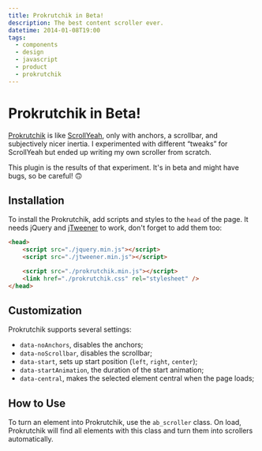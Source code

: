 ```yaml
---
title: Prokrutchik in Beta!
description: The best content scroller ever.
datetime: 2014-01-08T19:00
tags:
  - components
  - design
  - javascript
  - product
  - prokrutchik
---
```


# Prokrutchik in Beta!

[Prokrutchik](https://scroller.bespoyasov.ru) is like [ScrollYeah](https://github.com/artpolikarpov/scrollyeah), only with anchors, a scrollbar, and subjectively nicer inertia. I experimented with different “tweaks” for ScrollYeah but ended up writing my own scroller from scratch.

This plugin is the results of that experiment. It's in beta and might have bugs, so be careful! 🙃

## Installation

To install the Prokrutchik, add scripts and styles to the `head` of the page. It needs jQuery and [jTweener](https://code.google.com/archive/p/jtweener/) to work, don't forget to add them too:

```html
<head>
	<script src="./jquery.min.js"></script>
	<script src="./jtweener.min.js"></script>

	<script src="./prokrutchik.min.js"></script>
	<link href="./prokrutchik.css" rel="stylesheet" />
</head>
```

## Customization

Prokrutchik supports several settings:

- `data-noAnchors`, disables the anchors;
- `data-noScrollbar`, disables the scrollbar;
- `data-start`, sets up start position (`left`, `right`, `center`);
- `data-startAnimation`, the duration of the start animation;
- `data-central`, makes the selected element central when the page loads;

## How to Use

To turn an element into Prokrutchik, use the `ab_scroller` class. On load, Prokrutchik will find all elements with this class and turn them into scrollers automatically.

